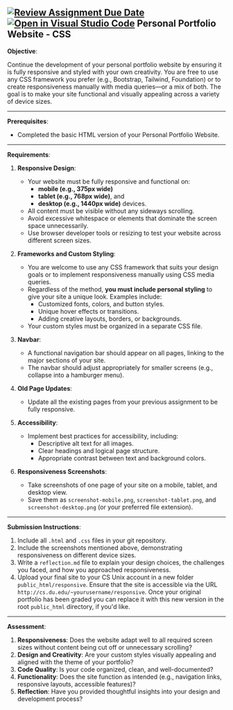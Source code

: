 [![Review Assignment Due Date](https://classroom.github.com/assets/deadline-readme-button-22041afd0340ce965d47ae6ef1cefeee28c7c493a6346c4f15d667ab976d596c.svg)](https://classroom.github.com/a/NQVdv8QF)
[![Open in Visual Studio Code](https://classroom.github.com/assets/open-in-vscode-2e0aaae1b6195c2367325f4f02e2d04e9abb55f0b24a779b69b11b9e10269abc.svg)](https://classroom.github.com/online_ide?assignment_repo_id=17806409&assignment_repo_type=AssignmentRepo)
Personal Portfolio Website - CSS
---

**Objective**:

Continue the development of your personal portfolio website by ensuring it is fully responsive and styled with your own creativity. You are free to use any CSS framework you prefer (e.g., Bootstrap, Tailwind, Foundation) or to create responsiveness manually with media queries—or a mix of both. The goal is to make your site functional and visually appealing across a variety of device sizes.

---

**Prerequisites**:

- Completed the basic HTML version of your Personal Portfolio Website.

---

**Requirements**:

1. **Responsive Design**:
    - Your website must be fully responsive and functional on: 
        - **mobile (e.g., 375px wide)**
        - **tablet (e.g., 768px wide)**, and
        - **desktop (e.g., 1440px wide)** devices.
    - All content must be visible without any sideways scrolling.
    - Avoid excessive whitespace or elements that dominate the screen space unnecessarily.
    - Use browser developer tools or resizing to test your website across different screen sizes.

2. **Frameworks and Custom Styling**:
    - You are welcome to use any CSS framework that suits your design goals or to implement responsiveness manually using CSS media queries.
    - Regardless of the method, **you must include personal styling** to give your site a unique look. Examples include:
        - Customized fonts, colors, and button styles.
        - Unique hover effects or transitions.
        - Adding creative layouts, borders, or backgrounds.
    - Your custom styles must be organized in a separate CSS file.

3. **Navbar**:
    - A functional navigation bar should appear on all pages, linking to the major sections of your site.
    - The navbar should adjust appropriately for smaller screens (e.g., collapse into a hamburger menu).

4. **Old Page Updates**:
    - Update all the existing pages from your previous assignment to be fully responsive.

5. **Accessibility**:
    - Implement best practices for accessibility, including:
        - Descriptive alt text for all images.
        - Clear headings and logical page structure.
        - Appropriate contrast between text and background colors.

6. **Responsiveness Screenshots**:
    - Take screenshots of one page of your site on a mobile, tablet, and desktop view.
    - Save them as `screenshot-mobile.png`, `screenshot-tablet.png`, and `screenshot-desktop.png` (or your preferred file extension).

---

**Submission Instructions**:

1. Include all `.html` and `.css` files in your git repository.
2. Include the screenshots mentioned above, demonstrating responsiveness on different device sizes.
3. Write a `reflection.md` file to explain your design choices, the challenges you faced, and how you approached responsiveness.
4. Upload your final site to your CS Unix account in a new folder `public_html/responsive`. Ensure that the site is accessible via the URL `http://cs.du.edu/~yourusername/responsive`. Once your original portfolio has been graded you can replace it with this new version in the root `public_html` directory, if you'd like.

---

**Assessment**:

1. **Responsiveness**: Does the website adapt well to all required screen sizes without content being cut off or unnecessary scrolling?
2. **Design and Creativity**: Are your custom styles visually appealing and aligned with the theme of your portfolio?
3. **Code Quality**: Is your code organized, clean, and well-documented?
4. **Functionality**: Does the site function as intended (e.g., navigation links, responsive layouts, accessible features)?
5. **Reflection**: Have you provided thoughtful insights into your design and development process?
